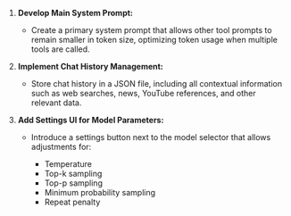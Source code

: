 1. **Develop Main System Prompt:**

   * Create a primary system prompt that allows other tool prompts to remain smaller in token size, optimizing token usage when multiple tools are called.

2. **Implement Chat History Management:**

   * Store chat history in a JSON file, including all contextual information such as web searches, news, YouTube references, and other relevant data.

3. **Add Settings UI for Model Parameters:**

   * Introduce a settings button next to the model selector that allows adjustments for:

     * Temperature
     * Top-k sampling
     * Top-p sampling
     * Minimum probability sampling
     * Repeat penalty
